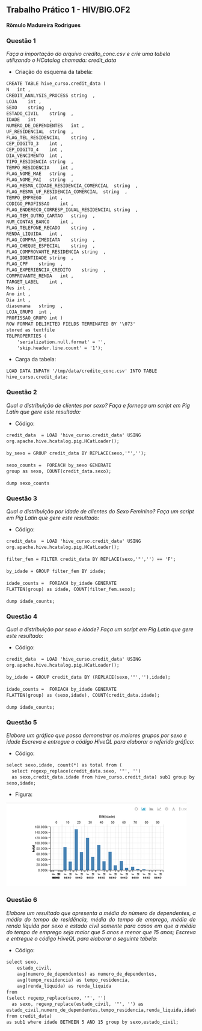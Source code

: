 
## Trabalho Prático 1 - HIV/BIG.OF2

#### Rômulo Madureira Rodrigues

### Questão 1
*Faça a importação do arquivo credito_conc.csv e crie uma tabela utilizando o HCatalog
chamada: credit_data*

- Criação do esquema da tabela:

```
CREATE TABLE hive_curso.credit_data (
N	int	,
CREDIT_ANALYSIS_PROCESS	string	,
LOJA	int	,
SEXO	string	,
ESTADO_CIVIL	string	,
IDADE	int 	,
NUMERO_DE_DEPENDENTES	int	,
UF_RESIDENCIAL	string	,
FLAG_TEL_RESIDENCIAL	string	,
CEP_DIGITO_3	int	,
CEP_DIGITO_4	int	,
DIA_VENCIMENTO	int	,
TIPO_RESIDENCIA	string	,
TEMPO_RESIDENCIA	int	,
FLAG_NOME_MAE	string	,
FLAG_NOME_PAI	string	,
FLAG_MESMA_CIDADE_RESIDENCIA_COMERCIAL	string	,
FLAG_MESMA_UF_RESIDENCIA_COMERCIAL	string	,
TEMPO_EMPREGO	int	,
CODIGO_PROFISSAO	int	,
FLAG_ENDERECO_CORRESP_IGUAL_RESIDENCIAL	string	,
FLAG_TEM_OUTRO_CARTAO	string	,
NUM_CONTAS_BANCO	int	,
FLAG_TELEFONE_RECADO	string	,
RENDA_LIQUIDA	int	,
FLAG_COMPRA_IMEDIATA	string	,
FLAG_CHEQUE_ESPECIAL	string	,
FLAG_COMPROVANTE_RESIDENCIA	string	,
FLAG_IDENTIDADE	string	,
FLAG_CPF	string	,
FLAG_EXPERIENCIA_CREDITO	string	,
COMPROVANTE_RENDA	int	,
TARGET_LABEL	int	,
Mes	int	,
Ano	int	,
Dia	int	,
diasemana	string	,
LOJA_GRUPO	int	,
PROFISSAO_GRUPO	int ) 	
ROW FORMAT DELIMITED FIELDS TERMINATED BY '\073' 
stored as textfile
TBLPROPERTIES (
    'serialization.null.format' = '',
    'skip.header.line.count' = '1');
```

- Carga da tabela:

```
LOAD DATA INPATH '/tmp/data/credito_conc.csv' INTO TABLE hive_curso.credit_data;
```

### Questão 2
*Qual a distribuição de clientes por sexo?
Faça e forneça um script em Pig Latin que gere este resultado:*

- Código:

```
credit_data  = LOAD 'hive_curso.credit_data' USING org.apache.hive.hcatalog.pig.HCatLoader();

by_sexo = GROUP credit_data BY REPLACE(sexo,'"','');

sexo_counts =  FOREACH by_sexo GENERATE 
group as sexo, COUNT(credit_data.sexo);

dump sexo_counts
```

### Questão 3
*Qual a distribuição por idade de clientes do Sexo Feminino?
Faça um script em Pig Latin que gere este resultado:*

- Código:

```
credit_data  = LOAD 'hive_curso.credit_data' USING org.apache.hive.hcatalog.pig.HCatLoader();

filter_fem = FILTER credit_data BY REPLACE(sexo,'"','') == 'F';

by_idade = GROUP filter_fem BY idade;

idade_counts =  FOREACH by_idade GENERATE 
FLATTEN(group) as idade, COUNT(filter_fem.sexo);

dump idade_counts;
```

### Questão 4
*Qual a distribuição por sexo e idade?
Faça um script em Pig Latin que gere este resultado:*

- Código:

```
credit_data  = LOAD 'hive_curso.credit_data' USING org.apache.hive.hcatalog.pig.HCatLoader();

by_idade = GROUP credit_data BY (REPLACE(sexo,'"',''),idade);

idade_counts =  FOREACH by_idade GENERATE 
FLATTEN(group) as (sexo,idade), COUNT(credit_data.idade);

dump idade_counts;
```

### Questão 5
*Elabore um gráfico que possa demonstrar os maiores grupos por sexo e idade
Escreva e entregue o código HiveQL para elaborar o referido gráfico:*

- Código:
```
select sexo,idade, count(*) as total from (
  select regexp_replace(credit_data.sexo, '"', '') 
  as sexo,credit_data.idade from hive_curso.credit_data) sub1 group by sexo,idade;
```
- Figura:

![figure](image003.png)


### Questão 6
<p style="text-align: justify;"><i>Elabore um resultado que apresenta a média do número de dependentes, a média do tempo
de residência, média do tempo de emprego, média de renda líquida por sexo e estado civil
somente para casos em que a média do tempo de emprego seja maior que 5 anos e menor
que 15 anos;
Escreva e entregue o código HiveQL para elaborar a seguinte tabela:</i></p>

- Código:
```
select sexo,
	estado_civil, 
	avg(numero_de_dependentes) as numero_de_dependentes,
	avg(tempo_residencia) as tempo_residencia,
	avg(renda_liquida) as renda_liquida 
from 
(select regexp_replace(sexo, '"', '')  
  as sexo, regexp_replace(estado_civil, '"', '') as 
estado_civil,numero_de_dependentes,tempo_residencia,renda_liquida,idade from credit_data) 
as sub1 where idade BETWEEN 5 AND 15 group by sexo,estado_civil;
```


```python


```
